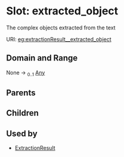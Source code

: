 
# Slot: extracted_object


The complex objects extracted from the text

URI: [eg:extractionResult__extracted_object](http://w3id.org/ontogpt/environmental-metagenome/extractionResult__extracted_object)


## Domain and Range

None &#8594;  <sub>0..1</sub> [Any](Any.md)

## Parents


## Children


## Used by

 * [ExtractionResult](ExtractionResult.md)

